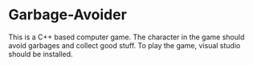 # Garbage-Avoider
This is a C++ based computer game. The character in the game should avoid garbages and collect good stuff. 
To play the game, visual studio should be installed. 
